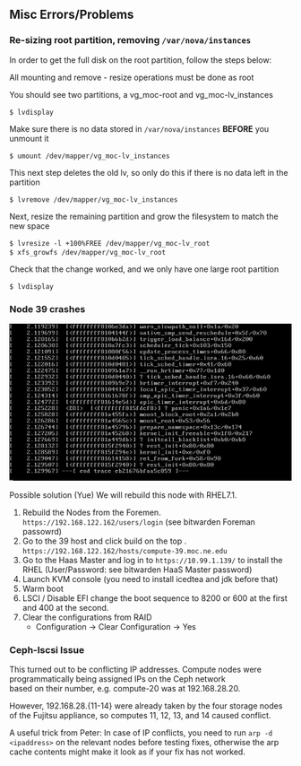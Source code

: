 ## Misc Errors/Problems

### Re-sizing root partition, removing `/var/nova/instances`
In order to get the full disk on the root partition, follow the steps below:

All mounting and remove - resize operations must be done as root

You should see two partitions, a vg_moc-root and vg_moc-lv_instances 
```shell
$ lvdisplay
```
Make sure there is no data stored in `/var/nova/instances` **BEFORE** you unmount it
```shell
$ umount /dev/mapper/vg_moc-lv_instances
```
This next step deletes the old lv, so only do this if there is no data left in the partition
```shell
$ lvremove /dev/mapper/vg_moc-lv_instances
```
Next, resize the remaining partition and grow the filesystem to match the new space
```shell
$ lvresize -l +100%FREE /dev/mapper/vg_moc-lv_root
$ xfs_growfs /dev/mapper/vg_moc-lv_root
```
Check that the change worked, and we only have one large root partition
```shell
$ lvdisplay
```

### Node 39 crashes

![](../../_static/img/node_39_reboot_errors.png)

Possible solution (Yue) We will rebuild this node with RHEL7.1.
 1. Rebuild the Nodes from the Foremen. `https://192.168.122.162/users/login` (see bitwarden Foreman passowrd)
 1. Go to the 39 host and click build on the top . `https://192.168.122.162/hosts/compute-39.moc.ne.edu`
 1. Go to the Haas Master and log in to `https://10.99.1.139/` to install the RHEL (User/Password: see bitwarden HaaS Master password)
 1. Launch KVM console (you need to install icedtea and jdk before that)
 1. Warm boot
 1. LSCI / Disable EFI change the boot sequence to 8200 or 600 at the first and 400 at the second.
 1. Clear the configurations from RAID
     -   Configuration -> Clear Configuration -> Yes
 
### Ceph-Iscsi Issue
This turned out to be conflicting IP addresses.  Compute nodes were programmatically being assigned IPs on the Ceph network \
based on their number, e.g. compute-20 was at 192.168.28.20.

However, 192.168.28.{11-14} were already taken by the four storage nodes of the Fujitsu appliance, so computes 11, 12, 13, and 14 caused conflict.

A useful trick from Peter: In case of IP conflicts, you need to run `arp -d <ipaddress>` on the relevant nodes 
before testing fixes, otherwise the arp cache contents might make it look as if your fix has not worked.
